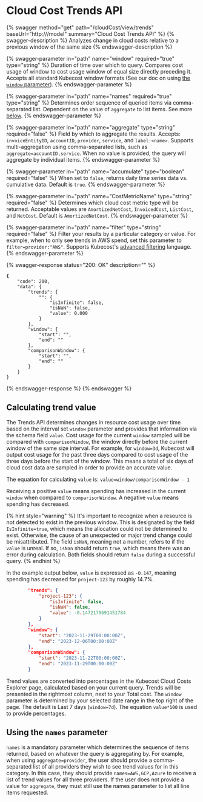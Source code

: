 # Cloud Cost Trends API

{% swagger method="get" path="/cloudCost/view/trends" baseUrl="http://<your-kubecost-address>/model" summary="Cloud Cost Trends API" %} {% swagger-description %} Analyzes change in cloud costs relative to a previous window of the same size {% endswagger-description %}

{% swagger-parameter in="path" name="window" required="true" type="string" %}
Duration of time over which to query. Compares cost usage of window to cost usage window of equal size directly preceding it. Accepts all standard Kubecost window formats (See our doc on using [the `window` parameter](/apis/monitoring-apis/assets-api.md#using-window-parameter)).
{% endswagger-parameter %}

{% swagger-parameter in="path" name="names" required="true" type="string" %}
Determines order sequence of queried items via comma-separated list. Dependent on the value of `aggregate` to list items. See more [below](cloud-cost-trends-api.md#using-the-names-parameter).
{% endswagger-parameter %}

{% swagger-parameter in="path" name="aggregate" type="string" required="false" %}
Field by which to aggregate the results. Accepts: `invoiceEntityID`, `accountID`, `provider`, `service`, and `label:<name>`. Supports multi-aggregation using comma-separated lists, such as `aggregate=accountID,service`. When no value is provided, the query will aggregate by individual items.
{% endswagger-parameter %}

{% swagger-parameter in="path" name="accumulate" type="boolean" required="false" %}
When set to `false`, returns daily time series data vs. cumulative data. Default is `true`.
{% endswagger-parameter %}

{% swagger-parameter in="path" name="CostMetricName" type="string" required="false" %}
Determines which cloud cost metric type will be returned. Acceptable values are `AmortizedNetCost`, `InvoicedCost`, `ListCost`, and `NetCost`. Default is `AmortizedNetCost`.
{% endswagger-parameter %}

{% swagger-parameter in="path" name="filter" type="string" required="false" %}
Filter your results by a particular category or value. For example, when to only see trends in AWS spend, set this parameter to `filter=provider:"AWS"`. Supports Kubecost's [advanced filtering](/apis/filters-api.md) language.
{% endswagger-parameter %}

{% swagger-response status="200: OK" description="" %}
<pre class="language-json"><code class="lang-json"><strong>{
</strong>    "code": 200,
    "data": {
        "trends": {
            "": {
                "isInfinite": false,
                "isNaN": false,
                "value": 0.000
            }
        },
        "window": {
            "start": "",
            "end": ""
        },
        "comparisonWindow": {
            "start": "",
            "end": ""
        }
    }
}
</code></pre>
{% endswagger-response %}
{% endswagger %}

## Calculating trend value

The Trends API determines changes in resource cost usage over time based on the interval set `window` parameter and provides that information via the schema field `value`. Cost usage for the current `window` sampled will be compared with `comparisonWindow`, the window directly before the current window of the same size interval. For example, for `window=3d`, Kubecost will output cost usage for the past three days compared to cost usage of the three days before the start of the window. This means a total of six days of cloud cost data are sampled in order to provide an accurate value.

The equation for calculating `value` is: `value=window/comparisonWindow - 1`

Receiving a positive `value` means spending has increased in the current `window` when compared to `comparisonWindow`. A negative `value` means spending has decreased.

{% hint style="warning" %}
It's important to recognize when a resource is not detected to exist in the previous window. This is designated by the field `IsInfinite=true`, which means the allocation could not be determined to exist. Otherwise, the cause of an unexpected or major trend change could be misattributed. The field `isNaN`, meaning not a number, refers to if the `value` is unreal. If so, `isNan` should return `true`, which means there was an error during calculation. Both fields should return `false` during a successful query.
{% endhint %}

In the example output below, `value` is expressed as `-0.147`, meaning spending has decreased for `project-123` by roughly 14.7%.
```json
        "trends": {
            "project-123": {
                "isInfinite": false,
                "isNaN": false,
                "value": -0.1472170691451784
            }
        },
        "window": {
            "start": "2023-11-29T00:00:00Z",
            "end": "2023-12-06T00:00:00Z"
        },
        "comparisonWindow": {
            "start": "2023-11-22T00:00:00Z",
            "end": "2023-11-29T00:00:00Z"
        }
```

Trend values are converted into percentages in the Kubecost Cloud Costs Explorer page, calculated based on your current query. Trends will be presented in the rightmost column, next to your Total cost. The `window` parameter is determined by your selected date range in the top right of the page. The default is Last 7 days (`window=7d`). The equation `value*100` is used to provide percentages.

## Using the `names` parameter

`names` is a mandatory parameter which determines the sequence of items returned, based on whatever the query is aggregating by. For example, when using `aggregate=provider`, the user should provide a comma-separated list of all providers they wish to see trend values for in this category. In this case, they should provide `names=AWS,GCP,Azure` to receive a list of trend values for all three providers. If the user does not provide a value for `aggregate`, they must still use the names parameter to list all line items requested.
